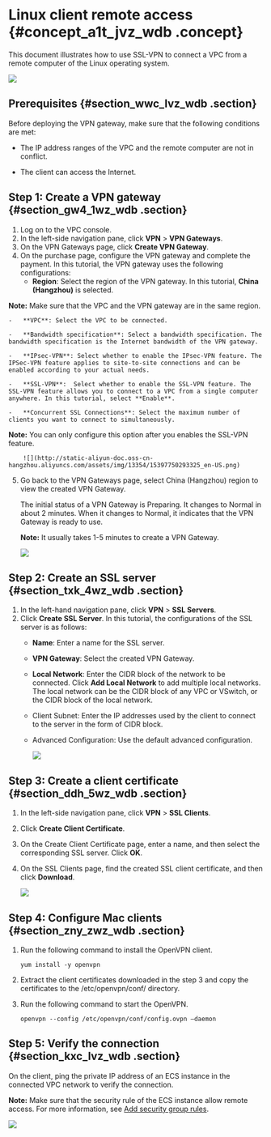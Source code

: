 # Linux client remote access {#concept_a1t_jvz_wdb .concept}

This document illustrates how to use SSL-VPN to connect a VPC from a remote computer of the Linux operating system.

![](http://static-aliyun-doc.oss-cn-hangzhou.aliyuncs.com/assets/img/13354/15397750293324_en-US.png)

## Prerequisites {#section_wwc_lvz_wdb .section}

Before deploying the VPN gateway, make sure that the following conditions are met:

-   The IP address ranges of the VPC and the remote computer are not in conflict.

-   The client can access the Internet.


## Step 1: Create a VPN gateway {#section_gw4_1wz_wdb .section}

1.  Log on to the VPC console.
2.  In the left-side navigation pane, click **VPN** \> **VPN Gateways**.
3.  On the VPN Gateways page, click **Create VPN Gateway**.
4.  On the purchase page, configure the VPN gateway and complete the payment. In this tutorial, the VPN gateway uses the following configurations:
    -   **Region**: Select the region of the VPN gateway. In this tutorial, **China \(Hangzhou\)** is selected.

**Note:** Make sure that the VPC and the VPN gateway are in the same region.

    -   **VPC**: Select the VPC to be connected.

    -   **Bandwidth specification**: Select a bandwidth specification. The bandwidth specification is the Internet bandwidth of the VPN gateway.

    -   **IPsec-VPN**: Select whether to enable the IPsec-VPN feature. The IPSec-VPN feature applies to site-to-site connections and can be enabled according to your actual needs.

    -   **SSL-VPN**:  Select whether to enable the SSL-VPN feature. The SSL-VPN feature allows you to connect to a VPC from a single computer anywhere. In this tutorial, select **Enable**.

    -   **Concurrent SSL Connections**: Select the maximum number of clients you want to connect to simultaneously.

**Note:** You can only configure this option after you enables the SSL-VPN feature.

        ![](http://static-aliyun-doc.oss-cn-hangzhou.aliyuncs.com/assets/img/13354/15397750293325_en-US.png)

5.  Go back to the VPN Gateways page, select China \(Hangzhou\) region to view the created VPN Gateway.

    The initial status of a VPN Gateway is Preparing. It changes to Normal in about 2 minutes. When it changes to Normal, it indicates that the VPN Gateway is ready to use.

    **Note:** It usually takes 1-5 minutes to create a VPN Gateway.

    ![](http://static-aliyun-doc.oss-cn-hangzhou.aliyuncs.com/assets/img/13354/15397750293326_en-US.png)


## Step 2: Create an SSL server {#section_txk_4wz_wdb .section}

1.  In the left-hand navigation pane, click **VPN** \> **SSL Servers**.
2.  Click **Create SSL Server**. In this tutorial, the configurations of the SSL server is as follows:
    -   **Name**: Enter a name for the SSL server.

    -   **VPN Gateway**: Select the created VPN Gateway.

    -   **Local Network**: Enter the CIDR block of the network to be connected. Click **Add Local Network** to add multiple local networks. The local network can be the CIDR block of any VPC or VSwitch, or the CIDR block of the local network.

    -   Client Subnet: Enter the IP addresses used by the client to connect to the server in the form of CIDR block.

    -   Advanced Configuration: Use the default advanced configuration.

        ![](http://static-aliyun-doc.oss-cn-hangzhou.aliyuncs.com/assets/img/13354/15397750293327_en-US.png)


## Step 3: Create a client certificate {#section_ddh_5wz_wdb .section}

1.  In the left-side navigation pane, click **VPN** \> **SSL Clients**.
2.  Click **Create Client Certificate**.
3.  On the Create Client Certificate page, enter a name, and then select the corresponding SSL server. Click **OK**.

4.  On the SSL Clients page, find the created SSL client certificate, and then click **Download**.

    ![](http://static-aliyun-doc.oss-cn-hangzhou.aliyuncs.com/assets/img/13354/15397750293328_en-US.png)


## Step 4: Configure Mac clients {#section_zny_zwz_wdb .section}

1.  Run the following command to install the OpenVPN client.

    ```
    yum install -y openvpn
    ```

2.  Extract the client certificates downloaded in the step 3 and copy the certificates to the /etc/openvpn/conf/ directory.
3.  Run the following command to start the OpenVPN.

    ```
    openvpn --config /etc/openvpn/conf/config.ovpn –daemon
    ```


## Step 5: Verify the connection {#section_kxc_lvz_wdb .section}

On the client, ping the private IP address of an ECS instance in the connected VPC network to verify the connection.

**Note:** Make sure that the security rule of the ECS instance allow remote access. For more information, see [Add security group rules](https://help.aliyun.com/document_detail/58746.html).

![](http://static-aliyun-doc.oss-cn-hangzhou.aliyuncs.com/assets/img/13354/15397750293329_en-US.png)

